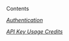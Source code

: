 Contents

*[Authentication](#1-authentication)*

*[API Key Usage Credits](#2-api-key-usage-credits)*
